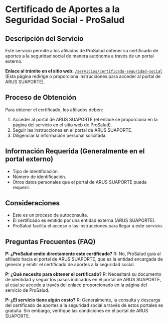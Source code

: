 
# Certificado de Aportes a la Seguridad Social - ProSalud

## Descripción del Servicio
Este servicio permite a los afiliados de ProSalud obtener su certificado de aportes a la seguridad social de manera autónoma a través de un portal externo.

**Enlace al trámite en el sitio web:** [`/servicios/certificado-seguridad-social`](/servicios/certificado-seguridad-social) (Esta página redirige o proporciona instrucciones para acceder al portal de ARUS SUAPORTE).

## Proceso de Obtención
Para obtener el certificado, los afiliados deben:
1. Acceder al portal de ARUS SUAPORTE (el enlace se proporciona en la página del servicio en el sitio web de ProSalud).
2. Seguir las instrucciones en el portal de ARUS SUAPORTE.
3. Diligenciar la información personal solicitada.

## Información Requerida (Generalmente en el portal externo)
- Tipo de identificación.
- Número de identificación.
- Otros datos personales que el portal de ARUS SUAPORTE pueda requerir.

## Consideraciones
- Este es un proceso de autoconsulta.
- El certificado es emitido por una entidad externa (ARUS SUAPORTE).
- ProSalud facilita el acceso o las instrucciones para llegar a este servicio.

## Preguntas Frecuentes (FAQ)

**P: ¿ProSalud emite directamente este certificado?**
R: No, ProSalud guía al afiliado hacia el portal de ARUS SUAPORTE, que es la entidad encargada de generar y emitir el certificado de aportes a la seguridad social.

**P: ¿Qué necesito para obtener el certificado?**
R: Necesitará su documento de identidad y seguir los pasos indicados en el portal de ARUS SUAPORTE, al cual se accede a través del enlace proporcionado en la página del servicio de ProSalud.

**P: ¿El servicio tiene algún costo?**
R: Generalmente, la consulta y descarga del certificado de aportes a la seguridad social a través de estos portales es gratuita. Sin embargo, verifique las condiciones en el portal de ARUS SUAPORTE.

